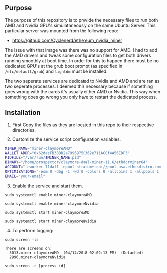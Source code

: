 ## Purpose

The purpose of this repository is to provide the necessary files to run both AMD and Nvidia GPU's
simulataneously on the same Ubuntu Server. This particular server was mounted from the following repo:
 
 - https://github.com/Cyclenerd/ethereum_nvidia_miner

The issue with that image was there was no support for AMD. I had to add the AMD drivers and tweak some configuration
files to get both drivers running smoothly at boot time. In order for this to happen there must be no dedicated
GPU's at the grub boot prompt (as specified in `/etc/default/grub`) and `lightdm` must be installed.

The two seperate services are dedicated to Nvidia and AMD and are ran as two seperate processes. I deemed this
necessary because if something goes wrong with the cards it's usually either AMD or Nvidia. This way
when something does go wrong you only have to restart the dedicated process.

## Installation 

1. First Copy the files as they are located in this repo to their respective directories.

2. Customize the service script configuration variables.

```bash
MINER_NAME="miner-claymoreAMD"
WALLET_ADDR="0x62daeFB38BD2a7996975C362e711ACCf4A56EDF3"
PIDFILE="/var/run/$MINER_NAME.pid"
BINARY="/home/prospector/claymore-dual-miner-11.6/ethdcrminer64"
ACCOUNT="-eworker 71daf1 -epool stratum+tcp://pool-usa.ethosdistro.com:5001 -ewal $WALLET_ADDR -epsw x -epool stratum+tcp://pool-eu.ethosdistro.com:5001 -ewal $WALLET_ADDR -epsw x"
OPTIMIZATIONS="-esm 0 -dbg -1 -wd 0 -colors 0 -allcoins 1 -allpools 1 -gser 2 -di 0,1,2,3 -mclock 2100,2100,2100,2200 -cclock 1160,1160,1160,1250 -mport 0"
EMAIL="your-email"
```

3. Enable the service and start them.

`sudo systemctl enable miner-claymoreAMD`

`sudo systemctl enable miner-claymoreNvidia`

`sudo systemctl start miner-claymoreAMD`

`sudo systemctl start miner-claymoreNvidia`

4. To perform logging:

`sudo screen -ls`

```
There are screens on:
  3013.miner-claymoreAMD  (04/14/2018 02:02:13 PM)  (Detached)
  2996.miner-claymoreNvidia
```

`sudo screen -r [process_id]`

